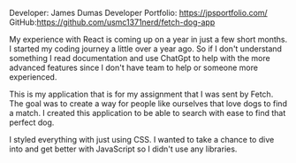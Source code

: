 
Developer: James Dumas
Developer Portfolio: https://jpsportfolio.com/
GitHub:https://github.com/usmc1371nerd/fetch-dog-app


My experience with React is coming up on a year in just a few short months. I started my coding journey a little over a year ago. So if I don't understand something I read documentation and use ChatGpt to help with the more advanced features since I don't have team to help or someone more experienced.

This is my application that is for my assignment that I was sent by Fetch. The goal was to create a way for people like ourselves that love dogs to find a match. I created this application to be able to search with ease to find that perfect dog. 

I styled everything with just using CSS. I wanted to take a chance to dive into and get better with JavaScript so I didn't use any libraries.



